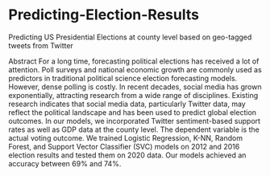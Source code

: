 # Predicting-Election-Results
Predicting US Presidential Elections at county level based on geo-tagged tweets from Twitter

Abstract
For a long time, forecasting political elections has received a lot of attention. Poll surveys and 
national economic growth are commonly used as predictors in traditional political science election 
forecasting models. However, dense polling is costly. In recent decades, social media has grown 
exponentially, attracting research from a wide range of disciplines. Existing research indicates that 
social media data, particularly Twitter data, may reflect the political landscape and has been used 
to predict global election outcomes. In our models, we incorporated Twitter sentiment-based 
support rates as well as GDP data at the county level. The dependent variable is the actual voting 
outcome. We trained Logistic Regression, K-NN, Random Forest, and Support Vector Classifier 
(SVC) models on 2012 and 2016 election results and tested them on 2020 data. Our models 
achieved an accuracy between 69% and 74%.
